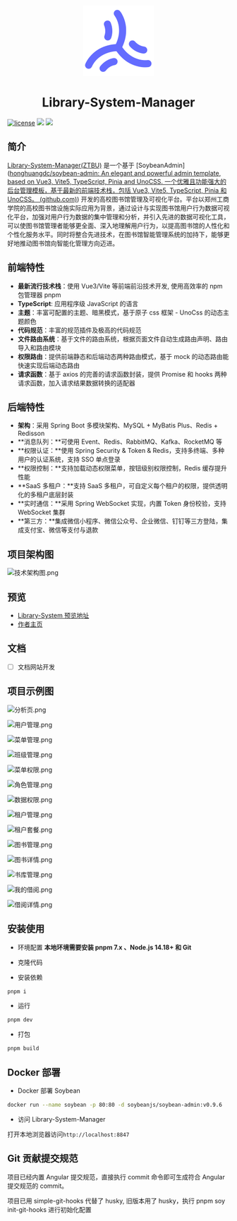 <div align="center">
	<img src="./public/favicon.svg" style="width: 160px;"/>
	<h1>Library-System-Manager</h1>
</div>

[![license](https://img.shields.io/badge/license-MIT-green.svg)](./LICENSE) ![](https://img.shields.io/github/stars/honghuangdc/soybean-admin) ![](https://img.shields.io/github/forks/honghuangdc/soybean-admin)

## 简介

[Library-System-Manager(ZTBU)](https://github.com/HollyCci/Library-System-Mnanager) 是一个基于 [SoybeanAdmin]([honghuangdc/soybean-admin: An elegant and powerful admin template, based on Vue3, Vite5, TypeScript, Pinia and UnoCSS. 一个优雅且功能强大的后台管理模板，基于最新的前端技术栈，包括 Vue3, Vite5, TypeScript, Pinia 和 UnoCSS。 (github.com)](https://github.com/honghuangdc/soybean-admin)) 开发的高校图书馆管理及可视化平台。平台以郑州工商学院的高校图书馆设施实际应用为背景，通过设计与实现图书馆用户行为数据可视化平台，加强对用户行为数据的集中管理和分析，并引入先进的数据可视化工具，可以使图书馆管理者能够更全面、深入地理解用户行为，以提高图书馆的人性化和个性化服务水平。同时将整合先进技术，在图书馆智能管理系统的加持下，能够更好地推动图书馆向智能化管理方向迈进。

## 前端特性

- **最新流行技术栈**：使用 Vue3/Vite 等前端前沿技术开发, 使用高效率的 npm 包管理器 pnpm
- **TypeScript**: 应用程序级 JavaScript 的语言
- **主题**：丰富可配置的主题、暗黑模式，基于原子 css 框架 - UnoCss 的动态主题颜色
- **代码规范**：丰富的规范插件及极高的代码规范
- **文件路由系统**：基于文件的路由系统，根据页面文件自动生成路由声明、路由导入和路由模块
- **权限路由**：提供前端静态和后端动态两种路由模式，基于 mock 的动态路由能快速实现后端动态路由
- **请求函数**：基于 axios 的完善的请求函数封装，提供 Promise 和 hooks 两种请求函数，加入请求结果数据转换的适配器

## 后端特性

- **架构**：采用 Spring Boot 多模块架构、MySQL + MyBatis Plus、Redis + Redisson
- **消息队列：**可使用 Event、Redis、RabbitMQ、Kafka、RocketMQ 等
- **权限认证：**使用 Spring Security & Token & Redis，支持多终端、多种用户的认证系统，支持 SSO 单点登录
- **权限控制：**支持加载动态权限菜单，按钮级别权限控制，Redis 缓存提升性能
- **SaaS 多租户：**支持 SaaS 多租户，可自定义每个租户的权限，提供透明化的多租户底层封装
- **实时通信：**采用 Spring WebSocket 实现，内置 Token 身份校验，支持 WebSocket 集群
- **第三方：**集成微信小程序、微信公众号、企业微信、钉钉等三方登陆，集成支付宝、微信等支付与退款

## 项目架构图

![技术架构图.png](https://s2.loli.net/2024/01/18/5jPM8sNJtFcBEfl.png)

## 预览

- [Library-System 预览地址](http://t.lihaha.cn/)
- [作者主页](http://wocc.site/)

## 文档

- [ ] 文档网站开发

## 项目示例图

![分析页.png](https://s2.loli.net/2024/01/18/HF7EXjqTweKz1ol.png)

![用户管理.png](https://s2.loli.net/2024/01/18/TCnWFYSbHuaKjqL.png)

![菜单管理.png](https://s2.loli.net/2024/01/18/CjokqRw87bLhiYW.png)

![班级管理.png](https://s2.loli.net/2024/01/18/m41JdkILac2XROw.png)

![菜单权限.png](https://s2.loli.net/2024/01/18/5uOhPlyjYtXRzCL.png)

![角色管理.png](https://s2.loli.net/2024/01/18/ZF9lmW5NwhBLnUq.png)

![数据权限.png](https://s2.loli.net/2024/01/18/ME4kVHv3D7F1IPY.png)

![租户管理.png](https://s2.loli.net/2024/01/18/hUF3fzsMHI6qGo1.png)

![租户套餐.png](https://s2.loli.net/2024/01/18/zyZLfA1s56g2nwN.png)

![图书管理.png](https://s2.loli.net/2024/01/18/oCAwH3b8Pmc49fG.png)

![图书详情.png](https://s2.loli.net/2024/01/18/6exCGsUKYk21hSf.png)

![书库管理.png](https://s2.loli.net/2024/01/18/1MPRiVfFaB5oEIr.png)

![我的借阅.png](https://s2.loli.net/2024/01/18/NRHZ6pWM4Gtmb97.png)

![借阅详情.png](https://s2.loli.net/2024/01/18/hLNqTuo578OxCPD.png)

## 安装使用

- 环境配置
  **本地环境需要安装 pnpm 7.x 、Node.js 14.18+ 和 Git**

- 克隆代码

- 安装依赖

```bash
pnpm i
```

- 运行

```bash
pnpm dev
```

- 打包

```bash
pnpm build
```

## Docker 部署

- Docker 部署 Soybean

```bash
docker run --name soybean -p 80:80 -d soybeanjs/soybean-admin:v0.9.6
```

- 访问 Library-System-Manager

打开本地浏览器访问`http://localhost:8847`

## Git 贡献提交规范

项目已经内置 Angular 提交规范，直接执行 commit 命令即可生成符合 Angular 提交规范的 commit。

项目已用 simple-git-hooks 代替了 husky, 旧版本用了 husky，执行 pnpm soy init-git-hooks 进行初始化配置
